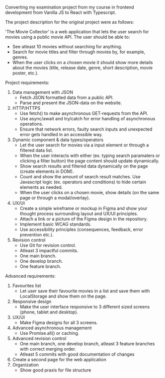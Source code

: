 Converting my examination project from my course in frontend development from Vanilla JS to React with Typescript.

The project description for the original project were as follows:

'The Movie Collector' is a web application that lets the user search for movies using a public movie API. The user should be able to:
- See atleast 10 movies without searching for anything.
- Search for movie titles and filter through movies by, for example, genres.
- When the user clicks on a chosen movie it should show more details about the movies (title, release date, genre, short description, movie poster, etc.).

Project requirements:

1. Data management with JSON
   - Fetch JSON formatted data from a public API.
   - Parse and present the JSON-data on the website.
2. HTTP/HTTPS
   - Use fetch() to make asynchronous GET-requests from the API.
   - Use async/await and try/catch for error handling of asynchronous operations.
   - Ensure that network errors, faulty search inputs and unexpected error gets handled in an accessible way.
3. Dynamic component & data types/operators
   - Let the user search for movies via a input element or through a filtered data list.
   - When the user interacts with either (ex. typing search paramaters or clicking a filter button) the page content should update dynamically.
   - Show search results and filtered data dynamically on the page (create elements in DOM).
   - Count and show the amount of search result matches. Use Javascript logic (ex. operators and conditions) to hide certain elements as needed.
   - When the user clicks on a chosen movie, show details (on the same page or through a modal/overlay).
4. UX/UI
   - Create a simple wireframe or mockup in Figma and show your thought process surrounding layout and UX/UI principles.
   - Attach a link or a picture of the Figma design in the repository.
   - Implement basic WCAG standards.
   - Use accessibility principles (consequences, feedback, error prevention etc.).
5. Revision control
   - Use Git for revision control.
   - Atleast 3 impactful commits.
   - One main branch.
   - One develop branch.
   - One feature branch.

Advanced requirements:

1. Favourites list
   - Let user save their favourite movies in a list and save them with LocalStorage and show them on the page.
2. Responsive design
   - Make the user interface responsive to 3 different sized screens (phone, tablet and desktop).
3. UX/UI
   - Make Figma designs for all 3 screens.
4. Advanced asynchronous management
   - Use Promise.all() or caching.
5. Advanced revision control
   - One main branch, one develop branch, atleast 3 feature branches with correct merging order.
   - Atleast 5 commits with good documentation of changes
6. Create a second page for the web application
7. Organization
   - Show good praxis for file structure
  
  
